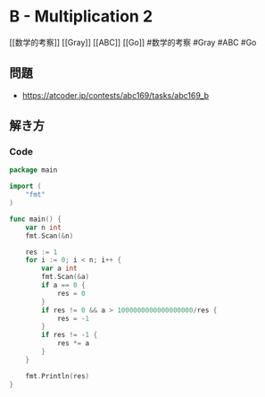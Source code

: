 # B - Multiplication 2
[[数学的考察]] [[Gray]] [[ABC]] [[Go]]
#数学的考察 #Gray #ABC #Go 

## 問題
- https://atcoder.jp/contests/abc169/tasks/abc169_b

## 解き方
### Code
```go
package main

import (
	"fmt"
)

func main() {
	var n int
	fmt.Scan(&n)

	res := 1
	for i := 0; i < n; i++ {
		var a int
		fmt.Scan(&a)
		if a == 0 {
			res = 0
		}
		if res != 0 && a > 1000000000000000000/res {
			res = -1
		}
		if res != -1 {
			res *= a
		}
	}

	fmt.Println(res)
}
```